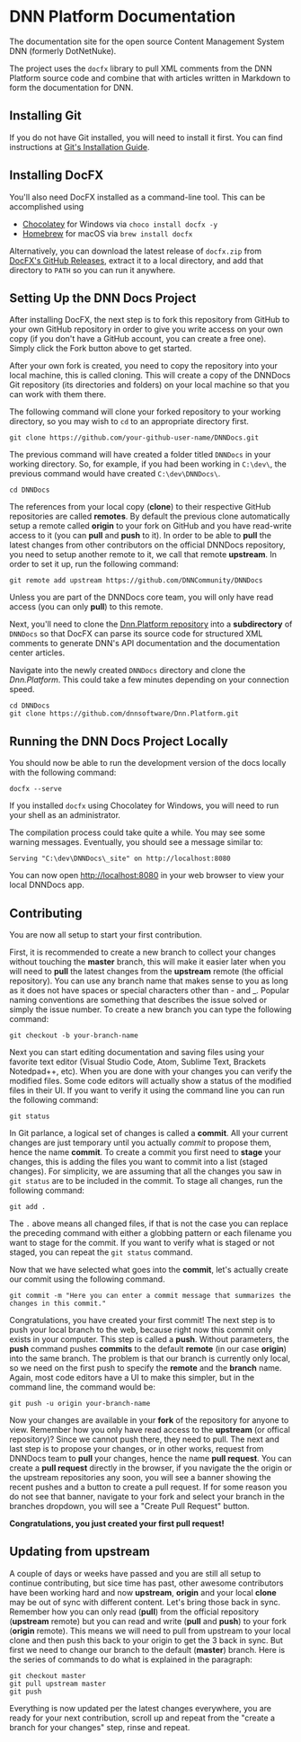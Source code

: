 # DNN Platform Documentation

The documentation site for the open source Content Management System DNN (formerly DotNetNuke).

The project uses the `docfx` library to pull XML comments from the DNN Platform source code and combine that with articles written in Markdown to form the documentation for DNN.

## Installing Git
If you do not have Git installed, you will need to install it first. You can find instructions at [Git's Installation Guide](https://git-scm.com/book/en/v2/Getting-Started-Installing-Git).

## Installing DocFX
You'll also need DocFX installed as a command-line tool.  This can be accomplished using

  * [Chocolatey](https://chocolatey.org/) for Windows via `choco install docfx -y`
  * [Homebrew](https://brew.sh/) for macOS via `brew install docfx`

Alternatively, you can download the latest release of `docfx.zip` from [DocFX's GitHub Releases](https://github.com/dotnet/docfx/releases), extract it to a local directory, and add that directory to `PATH` so you can run it anywhere.

## Setting Up the DNN Docs Project
After installing DocFX, the next step is to fork this repository from GitHub to your own GitHub repository in order to give you write access on your own copy (if you don't have a GitHub account, you can create a free one).
Simply click the Fork button above to get started.

After your own fork is created, you need to copy the repository into your local machine, this is called cloning. This will create a copy of the DNNDocs Git repository (its directories and folders) on your local machine so that you can work with them there.

The following command will clone your forked repository to your working directory, so you may wish to `cd` to an appropriate directory first.

```
git clone https://github.com/your-github-user-name/DNNDocs.git
```

The previous command will have created a folder titled `DNNDocs` in your working directory.  So, for example, if you had been working in `C:\dev\`, the previous command would have created `C:\dev\DNNDocs\`.

```
cd DNNDocs
```

The references from your local copy (**clone**) to their respective GitHub repositories are called **remotes**. By default the previous clone automatically setup a remote called **origin** to your fork on GitHub and you have read-write access to it (you can **pull** and **push** to it). In order to be able to **pull** the latest changes from other contributors on the official DNNDocs repository, you need to setup another remote to it, we call that remote **upstream**. In order to set it up, run the following command:

```
git remote add upstream https://github.com/DNNCommunity/DNNDocs
```

Unless you are part of the DNNDocs core team, you will only have read access (you can only **pull**) to this remote.

Next, you'll need to clone the [Dnn.Platform repository](https://github.com/dnnsoftware/Dnn.Platform) into a **subdirectory** of `DNNDocs` so that DocFX can parse its source code for structured XML comments to generate DNN's API documentation and the documentation center articles.

Navigate into the newly created `DNNDocs` directory and clone the *Dnn.Platform*.  This could take a few minutes depending on your connection speed.

```
cd DNNDocs
git clone https://github.com/dnnsoftware/Dnn.Platform.git
```

## Running the DNN Docs Project Locally
You should now be able to run the development version of the docs locally with the following command:

```
docfx --serve
```

If you installed `docfx` using Chocolatey for Windows, you will need to run your shell as an administrator.

The compilation process could take quite a while.  You may see some warning messages.  Eventually, you should see a message similar to:
```
Serving "C:\dev\DNNDocs\_site" on http://localhost:8080
```

You can now open <a href="http://localhost:8080" target="_blank">http://localhost:8080</a> in your web browser to view your local DNNDocs app.

## Contributing
You are now all setup to start your first contribution.

First, it is recommended to create a new branch to collect your changes without touching the **master** branch, this will make it easier later when you will need to **pull** the latest changes from the **upstream** remote (the official repository). You can use any branch name that makes sense to you as long as it does not have spaces or special characters other than - and _. Popular naming conventions are something that describes the issue solved or simply the issue number. To create a new branch you can type the following command:

```
git checkout -b your-branch-name
```

Next you can start editing documentation and saving files using your favorite text editor (Visual Studio Code, Atom, Sublime Text, Brackets Notedpad++, etc). When you are done with your changes you can verify the modified files. Some code editors will actually show a status of the modified files in their UI. If you want to verify it using the command line you can run the following command:

```
git status
```

In Git parlance, a logical set of changes is called a **commit**. All your current changes are just temporary until you actually _commit_ to propose them, hence the name **commit**. To create a commit you first need to **stage** your changes, this is adding the files you want to commit into a list (staged changes). For simplicity, we are assuming that all the changes you saw in `git status` are to be included in the commit. To stage all changes, run the following command:

```
git add .
```

The `.` above means all changed files, if that is not the case you can replace the preceding command with either a globbing pattern or each filename you want to stage for the commit. If you want to verify what is staged or not staged, you can repeat the `git status` command.

Now that we have selected what goes into the **commit**, let's actually create our commit using the following command.

```
git commit -m "Here you can enter a commit message that summarizes the changes in this commit."
```

Congratulations, you have created your first commit! The next step is to push your local branch to the web, because right now this commit only exists in your computer. This step is called a **push**. Without parameters, the **push** command pushes **commits** to the default **remote** (in our case **origin**) into the same branch. The problem is that our branch is currently only local, so we need on the first push to specify the **remote** and the **branch** name. Again, most code editors have a UI to make this simpler, but in the command line, the command would be:

```
git push -u origin your-branch-name
```

Now your changes are available in your **fork** of the repository for anyone to view. Remember how you only have read access to the **upstream** (or offical repository)? Since we cannot push there, they need to pull. The next and last step is to propose your changes, or in other works, request from DNNDocs team to **pull** your changes, hence the name **pull request**. You can create a **pull request** directly in the browser, if you navigate the the origin or the upstream repositories any soon, you will see a banner showing the recent pushes and a button to create a pull request. If for some reason you do not see that banner, navigate to your fork and select your branch in the branches dropdown, you will see a "Create Pull Request" button.

**Congratulations, you just created your first pull request!**

## Updating from upstream

A couple of days or weeks have passed and you are still all setup to continue contributing, but sice time has past, other awesome contributors have been working hard and now **upstream**, **origin** and your local **clone** may be out of sync with different content. Let's bring those back in sync. Remember how you can only read (**pull**) from the official repository (**upstream** remote) but you can read and write (**pull** and **push**) to your fork (**origin** remote). This means we will need to pull from upstream to your local clone and then push this back to your origin to get the 3 back in sync. But first we need to change our branch to the default (**master**) branch. Here is the series of commands to do what is explained in the paragraph:

```
git checkout master
git pull upstream master
git push
```

Everything is now updated per the latest changes everywhere, you are ready for your next contribution, scroll up and repeat from the "create a branch for your changes" step, rinse and repeat.
